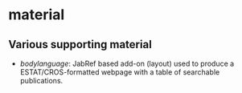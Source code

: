material
========

Various supporting material
---

* _bodylanguage_: JabRef based add-on (layout) used to produce a ESTAT/CROS-formatted webpage with a table of searchable publications.

